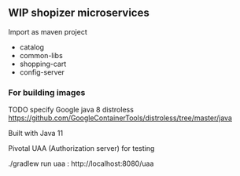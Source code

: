 

## WIP shopizer microservices

Import as maven project
- catalog
- common-libs
- shopping-cart
- config-server


### For building images

TODO specify Google java 8 distroless https://github.com/GoogleContainerTools/distroless/tree/master/java

Built with Java 11

Pivotal UAA (Authorization server) for testing

./gradlew run
uaa : http://localhost:8080/uaa
